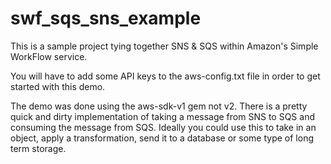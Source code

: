 # swf_sqs_sns_example
This is a sample project tying together SNS &amp; SQS within Amazon's Simple WorkFlow service.

You will have to add some API keys to the aws-config.txt file in order to get started with this demo.

The demo was done using the aws-sdk-v1 gem not v2. There is a pretty quick and dirty implementation of taking
a message from SNS to SQS and consuming the message from SQS. Ideally you could use this to take in an object,
apply a transformation, send it to a database or some type of long term storage.
